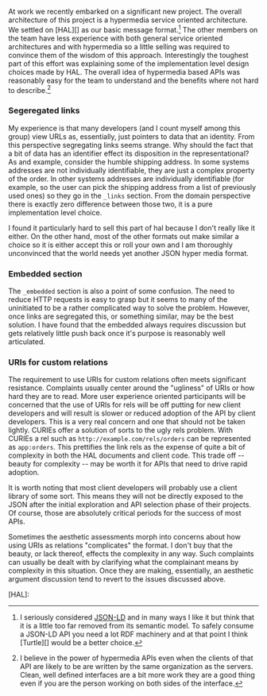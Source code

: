 At work we recently embarked on a significant new project. The overall
architecture of this project is a hypermedia service oriented
architecture. We settled on [HAL][] as our basic message
format.[^not-json-ld] The other members on the team have less
experience with both general service oriented architectures and with
hypermedia so a little selling was required to convince them of the
wisdom of this approach. Interestingly the toughest part of this
effort was explaining some of the implementation level design choices
made by HAL. The overall idea of hypermedia based APIs was reasonably
easy for the team to understand and the benefits where not hard to
describe.[^hypermedia-for-internal]

### Segeregated links

My experience is that many developers (and I count myself among this
group) view URLs as, essentially, just pointers to data that an
identity. From this perspective segregating links seems strange. Why
should the fact that a bit of data has an identifier effect its
disposition in the representational? As and example, consider the
humble shipping address. In some systems addresses are not
individually identifiable, they are just a complex property of the
order. In other systems addresses are individually identifiable (for
example, so the user can pick the shipping address from a list of
previously used ones) so they go in the `_links` section. From the
domain perspective there is exactly zero difference between those two,
it is a pure implementation level choice.

I found it particularly hard to sell this part of hal because I don't
really like it either. On the other hand, most of the other formats
out make similar a choice so it is either accept this or roll your own
and I am thoroughly unconvinced that the world needs yet another JSON
hyper media format.

### Embedded section

The `_embedded` section is also a point of some confusion. The need to
reduce HTTP requests is easy to grasp but it seems to many of the
uninitiated to be a rather complicated way to solve the
problem. However, once links are segregated this, or something
similar, may be the best solution. I have found that the embedded
always requires discussion but gets relatively little push back once
it's purpose is reasonably well articulated.

### URIs for custom relations

The requirement to use URIs for custom relations often meets
significant resistance. Complaints usually center around the
"ugliness" of URIs or how hard they are to read. More user experience
oriented participants will be concerned that the use of URIs for rels
will be off putting for new client developers and will result is
slower or reduced adoption of the API by client developers. This is a
very real concern and one that should not be taken lightly. CURIEs
offer a solution of sorts to the ugly rels problem. With CURIEs a rel
such as `http://example.com/rels/orders` can be represented as
`app:orders`. This prettifies the link rels as the expense of quite a
bit of complexity in both the HAL documents and client code. This
trade off -- beauty for complexity -- may be worth it for APIs that
need to drive rapid adoption.

It is worth noting that most client developers will probably use a
client library of some sort. This means they will not be directly
exposed to the JSON after the initial exploration and API selection
phase of their projects. Of course, those are absolutely critical
periods for the success of most APIs.

Sometimes the aesthetic assessments morph into concerns about how
using URIs as relations "complicates" the format. I don't buy that the
beauty, or lack thereof, effects the complexity in any way. Such
complaints can usually be dealt with by clarifying what the
complainant means by complexity in this situation. Once they are
making, essentially, an aesthetic argument discussion tend to revert
to the issues discussed above.


[^not-json-ld]: I seriously considered [JSON-LD][] and in many ways I
like it but think that it is a little too far removed from its
semantic model. To safely consume a JSON-LD API you need a lot RDF
machinery and at that point I think [Turtle][] would be a better
choice.

[^hypermedia-for-internal]: I believe in the power of hypermedia APIs
even when the clients of that API are likely to be are written by the
same organization as the servers. Clean, well defined interfaces are a
bit more work they are a good thing even if you are the person working
on both sides of the interface.

[JSON-LD]:
[Turtle]:
[HAL]: